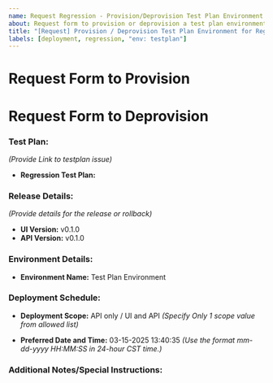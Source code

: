 ```yaml
---
name: Request Regression - Provision/Deprovision Test Plan Environment
about: Request form to provision or deprovision a test plan environment
title: "[Request] Provision / Deprovision Test Plan Environment for Regression"
labels: [deployment, regression, "env: testplan"]
---
```


# Request Form to Provision

<!-- OR -->

# Request Form to Deprovision

### Test Plan:

_(Provide Link to testplan issue)_

- **Regression Test Plan:** <link>

### Release Details:

_(Provide details for the release or rollback)_

- **UI Version:** v0.1.0 <!-- Specify version of UI (milestone title) -->
- **API Version:** v0.1.0 <!-- Specify version of API (assigned milestone title) -->

### Environment Details:

- **Environment Name:** Test Plan Environment

### Deployment Schedule:

- **Deployment Scope:** API only / UI and API
  _(Specify Only 1 scope value from allowed list)_

- **Preferred Date and Time:** 03-15-2025 13:40:35
  _(Use the format mm-dd-yyyy HH:MM:SS in 24-hour CST time.)_

### Additional Notes/Special Instructions:

<!-- Enter any additional notes or special instructions -->
